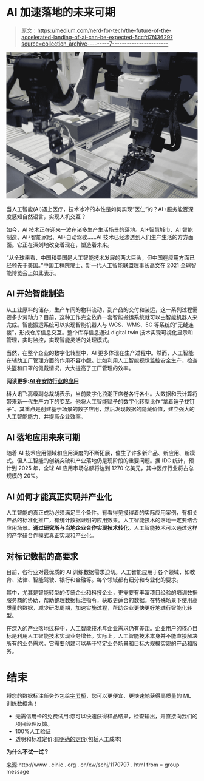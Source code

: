 # AI 加速落地的未来可期

> 原文：<https://medium.com/nerd-for-tech/the-future-of-the-accelerated-landing-of-ai-can-be-expected-5ccfd7f43629?source=collection_archive---------7----------------------->

![](img/32e3e3fa7726ce5726559fed93997130.png)

当人工智能(AI)遇上医疗，技术冰冷的本性是如何实现“医仁”的？AI+服务能否深度感知自然语言，实现人机交互？

如今，AI 技术正在迎来一波在诸多生产生活场景的落地。AI+智慧城市、AI 智能制造、AI+智能家居、AI+自动驾驶……AI 技术已经渗透到人们生产生活的方方面面。它正在深刻地改变着现在，塑造着未来。

“从全球来看，中国和美国是人工智能技术发展的两大巨头，但中国在应用方面已经领先于美国。”中国工程院院士、新一代人工智能联盟理事长高文在 2021 全球智能博览会上如此表示。

## **AI 开始智能制造**

从工业原料的储存，生产车间的物料流动，到产品的交付和装运，这一系列过程需要多少劳动力？目前，这种工作完全依靠一套智能搬运系统就可以由智能机器人来完成。智能搬运系统可以实现智能机器人与 WCS、WMS、5G 等系统的“无缝连接”，形成仓库信息交互。整个库存信息通过 digital twin 技术实现可视化显示和管理，实时监控，实现智能灵活的处理模式。

当然，在整个企业的数字化转型中，AI 更多体现在生产过程中。然而，人工智能在辅助工厂管理方面的作用不容小觑。比如利用人工智能视觉监控安全生产，检查头盔和口罩的佩戴情况，大大提高了工厂管理的效率。

**阅读更多:**[**AI 在安防行业的应用**](https://tinyurl.com/6wyasbxn)

科大讯飞高级副总裁胡表示，当前数字化浪潮正席卷各行各业。大数据和云计算将带来新一代生产力下的变革。他将人工智能赋予的数字化转型比作“拿着锤子找钉子”。其重点是创建基于场景的数字应用，然后发现数据的隐藏价值，建立强大的人工智能能力，并提高企业效率。

## **AI 落地应用未来可期**

随着 AI 技术应用领域和应用深度的不断拓展，催生了许多新产品、新应用、新模式。但人工智能的创新突破和产业落地仍是现阶段的重要问题。据 IDC 统计，预计到 2025 年，全球 AI 应用市场总额将达到 1270 亿美元，其中医疗行业将占总规模的 20%。

## **AI 如何才能真正实现并产业化**

人工智能的真正成功必须满足三个条件。有看得见摸得着的实际应用案例，有相关产品的标准化推广，有统计数据证明的应用效果。人工智能技术的落地一定要结合应用场景。**通过研究所与当地企业合作实现技术转化**。人工智能技术可以通过这样的产学研合作模式真正实现和产业化。

## 对标记数据的高要求

目前，各行业对最优质的 AI 训练数据需求迫切。人工智能应用于各个领域，如教育、法律、智能驾驶、银行和金融等。每个领域都有细分和专业化的要求。

其中，尤其是智能转型的传统企业和科技企业，更需要有丰富项目经验的培训数据服务商的协助，帮助整理数据标注指令，获取更适合的数据。在特殊场景下使用高质量的数据，减少研发周期，加速实施过程，帮助企业更快更好地进行智能化转型。

在深入的产业落地过程中，人工智能技术与企业需求仍有差距。企业用户的核心目标是利用人工智能技术实现业务增长。实际上，人工智能技术本身并不能直接解决所有的业务需求。它需要创建可以基于特定业务场景和目标大规模实现的产品和服务。

# 结束

将您的数据标注任务外包给[字节桥](https://tinyurl.com/45bx8y8b)，您可以更便宜、更快速地获得高质量的 ML 训练数据集！

*   无需信用卡的免费试用:您可以快速获得样品结果，检查输出，并直接向我们的项目经理反馈。
*   100%人工验证
*   透明和标准定价:[有明确的定价](https://www.bytebridge.io/#/?module=price)(包括人工成本)

**为什么不试一试？**

来源:http://www . cinic . org . cn/xw/schj/1170797 . html from = group message